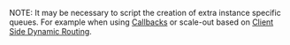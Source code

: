 NOTE: It may be necessary to script the creation of extra instance specific queues. For example when using [Callbacks](/nservicebus/messaging/handling-responses-on-the-client-side.md#message-routing) or scale-out based on [Client Side Dynamic Routing](/samples/scaleout/senderside/#code-walk-through-server1-and-server2-instance-id).